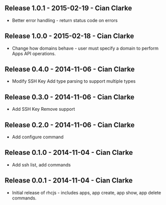 Release 1.0.1 - 2015-02-19 - Cian Clarke
------------------------------------------------------
* Better error handling - return status code on errors

Release 1.0.0 - 2015-02-18 - Cian Clarke
------------------------------------------------------
* Change how domains behave - user must specify a domain to perform Apps API operations.

Release 0.4.0 - 2014-11-06 - Cian Clarke
------------------------------------------------------
* Modify SSH Key Add type parsing to support multiple types

Release 0.3.0 - 2014-11-06 - Cian Clarke
------------------------------------------------------
* Add SSH Key Remove support

Release 0.2.0 - 2014-11-06 - Cian Clarke
------------------------------------------------------
* Add configure command

Release 0.1.0 - 2014-11-04 - Cian Clarke
------------------------------------------------------
* Add ssh list, add commands

Release 0.0.1 - 2014-11-04 - Cian Clarke
------------------------------------------------------
* Initial release of rhcjs - includes apps, app create, app show, app delete commands.
